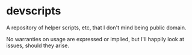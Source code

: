 # devscripts
A repository of helper scripts, etc, that I don't mind being public domain.

No warranties on usage are expressed or implied, but I'll happily look at issues, should they arise.


